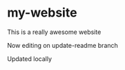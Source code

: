 # my-website
This is a really awesome website

Now editing on update-readme branch

Updated locally

